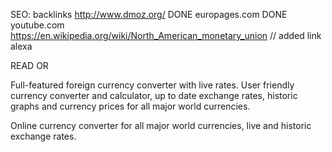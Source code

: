 SEO:
backlinks
http://www.dmoz.org/     DONE
europages.com            DONE
youtube.com              
https://en.wikipedia.org/wiki/North_American_monetary_union // added link
alexa

READ OR 

Full-featured foreign currency converter with live rates. 
User friendly currency converter and calculator, up to date exchange rates, historic graphs and currency prices for all major world currencies.

Online currency converter for all major world currencies, live and historic exchange rates.

<link href="http://fonts.googleapis.com/css?family=Montserrat:400,700" rel="stylesheet" type="text/css">
<link href="http://fonts.googleapis.com/css?family=Open+Sans:300,400italic,700italic,400,700" rel="stylesheet" type="text/css">

<script>
  (function(i,s,o,g,r,a,m){i['GoogleAnalyticsObject']=r;i[r]=i[r]||function(){
  (i[r].q=i[r].q||[]).push(arguments)},i[r].l=1*new Date();a=s.createElement(o),
  m=s.getElementsByTagName(o)[0];a.async=1;a.src=g;m.parentNode.insertBefore(a,m)
  })(window,document,'script','//www.google-analytics.com/analytics.js','ga');
  ga('create', 'UA-59121803-1', 'auto');ga('send', 'pageview');
</script>

<script async src="//pagead2.googlesyndication.com/pagead/js/adsbygoogle.js"></script>
<!-- Mobile Ad 320 100 -->
<ins class="adsbygoogle"
     style="display:inline-block;width:320px;height:100px"
     data-ad-client="ca-pub-8689799054016335"
     data-ad-slot="6522146954"></ins>
<script>
(adsbygoogle = window.adsbygoogle || []).push({});
</script>